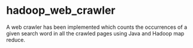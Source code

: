 # hadoop_web_crawler
A web crawler has been implemented which counts the occurrences of a given search word in all the crawled pages using Java and Hadoop map reduce.
